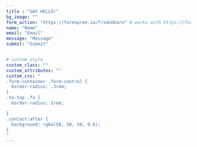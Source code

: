 ```yaml
---
title : "SAY HELLO!"
bg_image: ""
form_action: "https://formspree.io/f/xdobkarn" # works with https://formspree
name: "Name"
email: "Email"
message: "Message"
submit: "Submit"


# custom style
custom_class: ""
custom_attributes: ""
custom_css: "
.form-container .form-control {
  border-radius: .3rem;
}
.to-top .fa {
  border-radius: 1rem;

}
.contact:after {
  background: rgba(50, 50, 50, 0.6);
}
"
---
```

